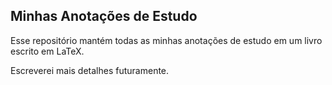 ## Minhas Anotações de Estudo
Esse repositório mantém todas as minhas anotações de estudo em um livro escrito em LaTeX.

Escreverei mais detalhes futuramente.